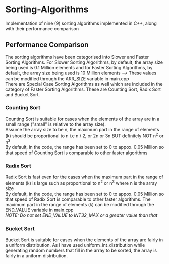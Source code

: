 # Sorting-Algorithms
Implementation of nine (9) sorting algorithms implemented in C++, along with their performance comparison

## Performance Comparison
The sorting algorithms have been categorised into Slower and Faster Sorting Algorithms. For Slower Sorting Algorithms, by default, the array size being used is 0.1 Million elements and for Faster Sorting Algorithms, by default, the array size being used is 10 Million elements --> These values can be modified through the ARR_SIZE variable in main.cpp   
There are Special Case Sorting Algorithms as well which are included in the category of Faster Sorting Algorithms. These are Counting Sort, Radix Sort and Bucket Sort.   
### Counting Sort
Counting Sort is suitable for cases when the elements of the array are in a small range ("small" is relative to the array size).  
Assume the array size to be n, the maximum part in the range of elements (k) should be proportional to n i.e n / 2, or 2n or 3n BUT definitely NOT n<sup>2</sup> or n<sup>3</sup>   
By default, in the code, the range has been set to 0 to appox. 0.05 Million so that speed of Counting Sort is comparable to other faster algorithms
### Radix Sort
Radix Sort is fast even for the cases when the maximum part in the range of elements (k) is large such as proportional to n<sup>2</sup> or n<sup>3</sup> where n is the array size  
By default, in the code, the range has been set to 0 to appox. 0.05 Million so that speed of Radix Sort is comparable to other faster algorithms. The maximum part in the range of elements (k) can be modified through the END_VALUE variable in main.cpp  
*NOTE: Do not set END_VALUE to INT32_MAX or a greater value than that*  
### Bucket Sort
Bucket Sort is suitable for cases when the elements of the array are fairly in a uniform distribution. As I have used uniform_int_distribution while generating random numbers that fill in the array to be sorted, the array is fairly in a uniform distribution.  
